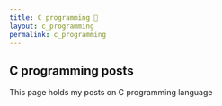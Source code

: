 ```yaml
---
title: C programming 💾
layout: c_programming
permalink: c_programming
---
```


## C programming posts

This page holds my posts on C programming language
